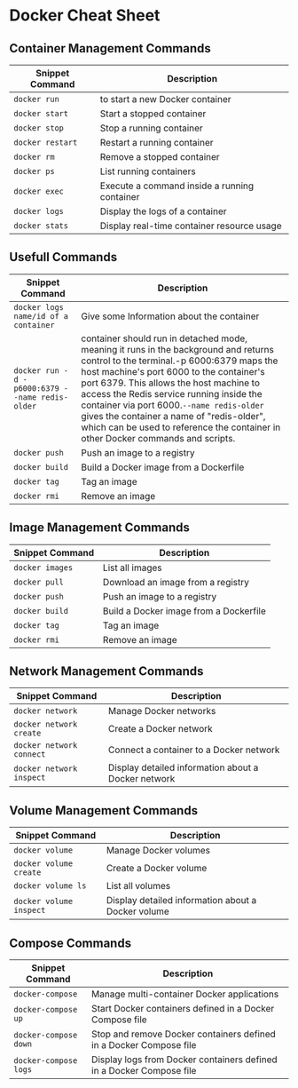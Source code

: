 # Docker Cheat Sheet

## Container Management Commands

| Snippet Command | Description |
| --- | --- |
| `docker run` | to start a new Docker container |
| `docker start` | Start a stopped container |
| `docker stop` | Stop a running container |
| `docker restart` | Restart a running container |
| `docker rm` | Remove a stopped container |
| `docker ps` | List running containers |
| `docker exec` | Execute a command inside a running container |
| `docker logs` | Display the logs of a container |
| `docker stats` | Display real-time container resource usage |

## Usefull Commands

| Snippet Command | Description |
| --- | --- |
| `docker logs name/id of a container` | Give some Information about the container |
| `docker run -d -p6000:6379 --name redis-older` |container should run in detached mode, meaning it runs in the background and returns control to the terminal.-p 6000:6379 maps the host machine's port 6000 to the container's port 6379. This allows the host machine to access the Redis service running inside the container via port 6000.`--name redis-older` gives the container a name of "redis-older", which can be used to reference the container in other Docker commands and scripts. |
| `docker push` | Push an image to a registry |
| `docker build` | Build a Docker image from a Dockerfile |
| `docker tag` | Tag an image |
| `docker rmi` | Remove an image |


## Image Management Commands

| Snippet Command | Description |
| --- | --- |
| `docker images` | List all images |
| `docker pull` | Download an image from a registry |
| `docker push` | Push an image to a registry |
| `docker build` | Build a Docker image from a Dockerfile |
| `docker tag` | Tag an image |
| `docker rmi` | Remove an image |


## Network Management Commands

| Snippet Command | Description |
| --- | --- |
| `docker network` | Manage Docker networks |
| `docker network create` | Create a Docker network |
| `docker network connect` | Connect a container to a Docker network |
| `docker network inspect` | Display detailed information about a Docker network |
## Volume Management Commands

| Snippet Command | Description |
| --- | --- |
| `docker volume` | Manage Docker volumes |
| `docker volume create` | Create a Docker volume |
| `docker volume ls` | List all volumes |
| `docker volume inspect` | Display detailed information about a Docker volume |

## Compose Commands

| Snippet Command | Description |
| --- | --- |
| `docker-compose` | Manage multi-container Docker applications |
| `docker-compose up` | Start Docker containers defined in a Docker Compose file |
| `docker-compose down` | Stop and remove Docker containers defined in a Docker Compose file |
| `docker-compose logs` | Display logs from Docker containers defined in a Docker Compose file |

